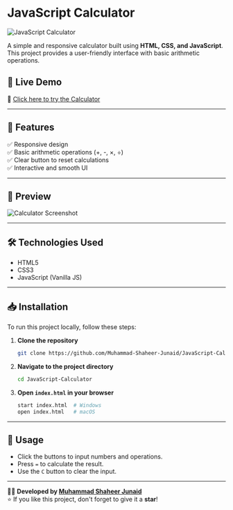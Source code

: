 # JavaScript Calculator

![JavaScript Calculator](https://img.shields.io/badge/JavaScript-Calculator-orange)

A simple and responsive calculator built using **HTML, CSS, and JavaScript**. This project provides a user-friendly interface with basic arithmetic operations.

## 🚀 Live Demo
🔗 [Click here to try the Calculator](my-js-calc-09.netlify.app)

---

## 📌 Features
✅ Responsive design  
✅ Basic arithmetic operations (+, -, ×, ÷)  
✅ Clear button to reset calculations  
✅ Interactive and smooth UI  

---

## 📸 Preview
![Calculator Screenshot](https://via.placeholder.com/600x300?text=Project+Preview)

---

## 🛠️ Technologies Used
- HTML5
- CSS3
- JavaScript (Vanilla JS)

---

## 📥 Installation
To run this project locally, follow these steps:

1. **Clone the repository**  
   ```sh
   git clone https://github.com/Muhammad-Shaheer-Junaid/JavaScript-Calculator.git
   ```
2. **Navigate to the project directory**  
   ```sh
   cd JavaScript-Calculator
   ```
3. **Open `index.html` in your browser**  
   ```sh
   start index.html  # Windows
   open index.html   # macOS
   ```

---

## 📌 Usage
- Click the buttons to input numbers and operations.
- Press `=` to calculate the result.
- Use the `C` button to clear the input.

---

👨‍💻 **Developed by [Muhammad Shaheer Junaid](https://github.com/Muhammad-Shaheer-Junaid)**  
⭐ If you like this project, don't forget to give it a **star**!
